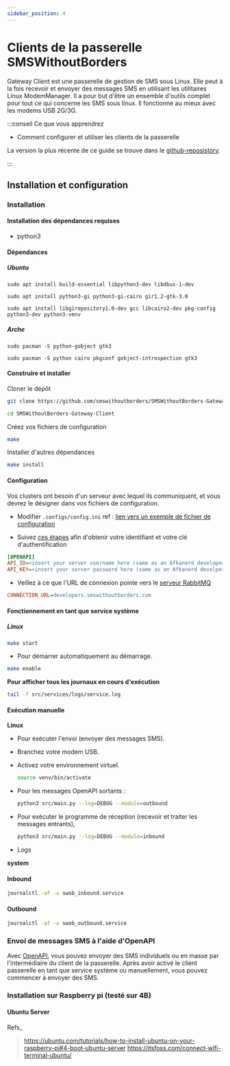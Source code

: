 ```yaml
---
sidebar_position: 4
---
```


# Clients de la passerelle SMSWithoutBorders

Gateway Client est une passerelle de gestion de SMS sous Linux. Elle peut à la fois recevoir et envoyer des messages SMS en utilisant les utilitaires Linux ModemManager. Il a pour but d'être un ensemble d'outils complet pour tout ce qui concerne les SMS sous linux. Il fonctionne au mieux avec les modems USB 2G/3G.

:::conseil Ce que vous apprendrez

- Comment configurer et utiliser les clients de la passerelle

La version la plus récente de ce guide se trouve dans le [github-reposistory](https://github.com/smswithoutborders/SMSWithoutBorders-Gateway-Client).

:::

## Installation et configuration

### Installation

#### Installation des dépendances requises

- python3

#### Dépendances

##### Ubuntu

`sudo apt install build-essential libpython3-dev libdbus-1-dev`

`sudo apt install python3-gi python3-gi-cairo gir1.2-gtk-3.0`

`sudo apt install libgirepository1.0-dev gcc libcairo2-dev pkg-config python3-dev python3-venv`

##### Arche

`sudo pacman -S python-gobject gtk3`

`sudo pacman -S python cairo pkgconf gobject-introspection gtk3`

#### Construire et installer

Cloner le dépôt

```bash
git clone https://github.com/smswithoutborders/SMSWithoutBorders-Gateway-Client.git
```

```bash
cd SMSWithoutBorders-Gateway-Client
```

Créez vos fichiers de configuration

```bash
make
```

Installer d'autres dépendances

```bash
make install
```

#### Configuration

Vos clusters ont besoin d'un serveur avec lequel ils communiquent, et vous devrez le désigner dans vos fichiers de configuration.

- Modifier `.configs/config.ini` ref : [lien vers un exemple de fichier de configuration](https://github.com/smswithoutborders/SMSWithoutBorders-Gateway-Client/tree/master/.configs/example.config.ini)

- Suivez [ces étapes](https://smswithoutborders.github.io/docs/developers/getting-started) afin d'obtenir votre identifiant et votre clé d'authentification

```ini
[OPENAPI]
API_ID=<insert your server username here (same as an Afkanerd developer Auth ID)>
API_KEY=<insert your server password here (same as an Afkanerd develper Auth Key)>
```

- Veillez à ce que l'URL de connexion pointe vers le [serveur RabbitMQ](https://developers.smswithoutborders.com:15671)

```ini
CONNECTION_URL=developers.smswithoutborders.com
```

#### Fonctionnement en tant que service système

##### Linux

```bash
make start
```

- Pour démarrer automatiquement au démarrage.

```bash
make enable
```

**Pour afficher tous les journaux en cours d'exécution**

```bash
tail -f src/services/logs/service.log
```

#### Exécution manuelle

**Linux**

- Pour exécuter l'envoi (envoyer des messages SMS).
- Branchez votre modem USB.
- Activez votre environnement virtuel.

  ```bash
  source venv/bin/activate
  ```

- Pour les messages OpenAPI sortants :

  ```bash
  python3 src/main.py --log=DEBUG --module=outbound
  ```

- Pour exécuter le programme de réception (recevoir et traiter les messages entrants),

  ```bash
  python3 src/main.py --log=DEBUG --module=inbound
  ```

- Logs

**system**

#### Inbound

```bash
journalctl -af -u swob_inbound.service
```

#### Outbound

```bash
journalctl -af -u swob_outbound.service
```

### Envoi de messages SMS à l'aide d'OpenAPI

Avec [OpenAPI](https://smswithoutborders-openapi.readthedocs.io/en/latest/overview.html), vous pouvez envoyer des SMS individuels ou en masse par l'intermédiaire du client de la passerelle. Après avoir activé le client passerelle en tant que service système ou manuellement, vous pouvez commencer à envoyer des SMS.

### Installation sur Raspberry pi (testé sur 4B)

#### Ubuntu Server

Refs\_

> <https://ubuntu.com/tutorials/how-to-install-ubuntu-on-your-raspberry-pi#4-boot-ubuntu-server>
> <https://itsfoss.com/connect-wifi-terminal-ubuntu/>
